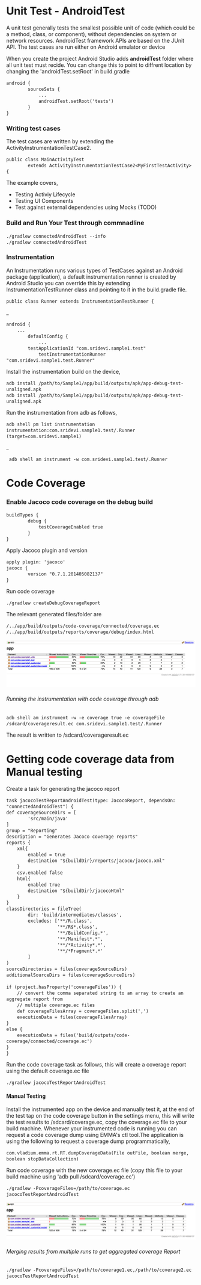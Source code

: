 Unit Test - AndroidTest
=======================

A unit test generally tests the smallest possible unit of code (which could be a method, class, or component), without dependencies on system or network resources. AndroidTest framework APIs are based on the JUnit API. The test cases are run either on Android emulator or device

When you create the project Android Studio adds **androidTest** folder where all unit test must recide. You can change this to point to diffrent location by changing the 'androidTest.setRoot' in build.gradle

	android {
    		sourceSets {
        		...
        		androidTest.setRoot('tests')
    		}
	}

### Writing test cases

The test cases are written by extending the ActivityInstrumentationTestCase2.

	public class MainActivityTest
      		extends ActivityInstrumentationTestCase2<MyFirstTestActivity> {

The example covers,
* Testing Activiy Lifecycle
* Testing UI Components
* Test against external dependencies using Mocks (TODO)

### Build and Run Your Test through commnadline

	./gradlew connectedAndroidTest --info
	./gradlew connectedAndroidTest

### Instrumentation

An Instrumentation runs various types of TestCases against an Android package (application), a default instrumentation runner is created by Android Studio you can override this by extending InstrumentationTestRunner class and pointing to it in the build.gradle file.

	public class Runner extends InstrumentationTestRunner {

_
	    
	android {
		...
    		defaultConfig {
     			...
			testApplicationId "com.sridevi.sample1.test"
        		testInstrumentationRunner "com.sridevi.sample1.test.Runner"

Install the instrumentation build on the device,

	adb install /path/to/Sample1/app/build/outputs/apk/app-debug-test-unaligned.apk 
	adb install /path/to/Sample1/app/build/outputs/apk/app-debug-test-unaligned.apk 
		
Run the instrumentation from adb as follows,
		
	adb shell pm list instrumentation
	instrumentation:com.sridevi.sample1.test/.Runner (target=com.sridevi.sample1)
	
_	

	 adb shell am instrument -w com.sridevi.sample1.test/.Runner

Code Coverage
==============

### Enable Jacoco code coverage on the debug build 

	buildTypes {
    		debug {
        		testCoverageEnabled true
    		}
	}
	
Apply Jacoco plugin and version

	apply plugin: 'jacoco'
	jacoco {
    		version "0.7.1.201405082137"
	}
		
Run code coverage

	./gradlew createDebugCoverageReport

The relevant generated files/folder are

	/../app/build/outputs/code-coverage/connected/coverage.ec 
	/../app/build/outputs/reports/coverage/debug/index.html 
	
![](https://github.com/srideviaishwariya/Automation-Tools-for-Android/blob/master/Sample1/screenshots/unittest_coverage.png)


###### Running the instrumentation with code coverage through adb

	adb shell am instrument -w -e coverage true -e coverageFile /sdcard/coverageresult.ec com.sridevi.sample1.test/.Runner
		
The result is written to /sdcard/coverageresult.ec

Getting code coverage data from Manual testing
===============================================

Create a task for generating the jacoco report

	task jacocoTestReportAndroidTest(type: JacocoReport, dependsOn: "connectedAndroidTest") {
    def coverageSourceDirs = [
            'src/main/java'
    ]
    group = "Reporting"
    description = "Generates Jacoco coverage reports"
    reports {
        xml{
            enabled = true
            destination "${buildDir}/reports/jacoco/jacoco.xml"
        }
        csv.enabled false
        html{
            enabled true
            destination "${buildDir}/jacocoHtml"
        }
    }
    classDirectories = fileTree(
            dir: 'build/intermediates/classes',
            excludes: ['**/R.class',
                       '**/R$*.class',
                       '**/BuildConfig.*',
                       '**/Manifest*.*',
                       '**/*Activity*.*',
                       '**/*Fragment*.*'
            ]
    )
    sourceDirectories = files(coverageSourceDirs)
    additionalSourceDirs = files(coverageSourceDirs)

    if (project.hasProperty('coverageFiles')) {
        // convert the comma separated string to an array to create an aggregate report from
        // multiple coverage.ec files
        def coverageFilesArray = coverageFiles.split(',')
        executionData = files(coverageFilesArray)
    }
    else {
        executionData = files('build/outputs/code-coverage/connected/coverage.ec')
    }
    }
    

Run the code coverage task as follows, this will create a coverage report using the default coverage.ec file

	./gradlew jacocoTestReportAndroidTest

#### Manual Testing 

Install the instrumented app on the device and manually test it, at the end of the test tap on the code coverage button in the settings menu, this will write the test results to /sdcard/coverage.ec, copy the coverage.ec file to your build machine. Whenever your instrumented code is running you can request a code coverage dump using EMMA's ctl tool.The application is using the following to request a coverage dump programmatically,

	com.vladium.emma.rt.RT.dumpCoverageData(File outFile, boolean merge, boolean stopDataCollection)
	
Run code coverage with the new coverage.ec file (copy this file to your build machine using 'adb pull /sdcard/coverage.ec')
		
	./gradlew -PcoverageFiles=/path/to/coverage.ec jacocoTestReportAndroidTest

![](https://github.com/srideviaishwariya/Automation-Tools-for-Android/blob/master/Sample1/screenshots/manual_coverage.png)

###### Merging results from multiple runs to  get aggregated coverage Report

	./gradlew -PcoverageFiles=/path/to/coverage1.ec,/path/to/coverage2.ec jacocoTestReportAndroidTest
